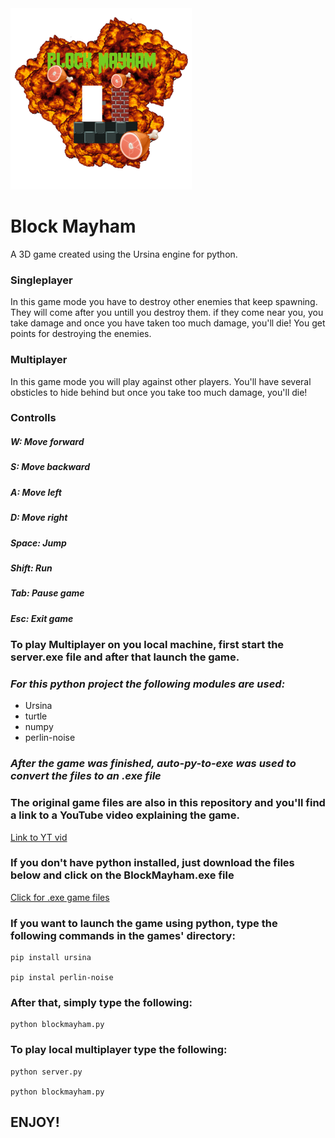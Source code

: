 <img src="assets/images/logo.png" width="290"/>

# Block Mayham 
A 3D game created using the Ursina engine for python.
### Singleplayer 
In this game mode you have to destroy other enemies that keep spawning. They will come after you untill you destroy them.
if they come near you, you take damage and once you have taken too much damage, you'll die! You get points for destroying the enemies.
### Multiplayer
In this game mode you will play against other players. You'll have several obsticles to hide behind but once you take too much damage, you'll die!
### Controlls
<h5>W: Move forward</h5>
<h5>S: Move backward</h5>
<h5>A: Move left</h5>
<h5>D: Move right</h5>
<h5>Space: Jump</h5>
<h5>Shift: Run</h5>
<h5>Tab: Pause game</h5>
<h5>Esc: Exit game</h5>

### To play Multiplayer on you local machine, first start the server.exe file and after that launch the game.
### *For this python project the following modules are used:*
* Ursina
* turtle
* numpy
* perlin-noise
### *After the game was finished, auto-py-to-exe was used to convert the files to an .exe file*
### The original game files are also in this repository and you'll find a link to a YouTube video explaining the game.
[Link to YT vid](https://www.youtube.com/watch?v=qiSDVWox7G8&ab_channel=BehradK.Farahani)

### If you don't have python installed, just download the files below and click on the BlockMayham.exe file
[Click for .exe game files](https://1drv.ms/u/s!Ap7_zG2013MSjd1sLJa0xNIXAFReCw?e=agYuoe)


### If you want to launch the game using python, type the following commands in the games' directory:

    pip install ursina

    pip instal perlin-noise

### After that, simply type the following:

    python blockmayham.py

### To play local multiplayer type the following:

    python server.py

    python blockmayham.py

## ENJOY!
